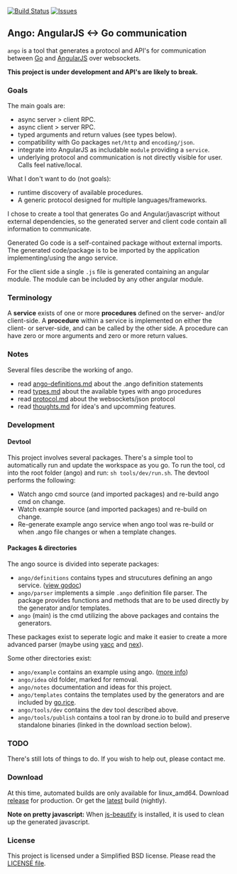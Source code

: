 
[![Build Status](https://drone.io/github.com/GeertJohan/ango/status.png)](https://drone.io/github.com/GeertJohan/ango/latest)
[![Issues](http://img.shields.io/github/issues/GeertJohan/ango.svg?style=flat-square)](https://github.com/GeertJohan/ango/issues)

## Ango: AngularJS <-> Go communication

`ango` is a tool that generates a protocol and API's for communication between [Go](http://golang.org) and [AngularJS](http://angularjs.org) over websockets.

**This project is under development and API's are likely to break.**

### Goals

The main goals are:
 - async server > client RPC.
 - async client > server RPC.
 - typed arguments and return values (see types below).
 - compatibility with Go packages `net/http` and `encoding/json`.
 - integrate into AngularJS as includable `module` providing a `service`.
 - underlying protocol and communication is not directly visible for user. Calls feel native/local.

What I don't want to do (not goals):
 - runtime discovery of available procedures.
 - A generic protocol designed for multiple languages/frameworks.

I chose to create a tool that generates Go and Angular/javascript without external dependencies, so the generated server and client code contain all information to communicate.

Generated Go code is a self-contained package without external imports. The generated code/package is to be imported by the application implementing/using the ango service.

For the client side a single `.js` file is generated containing an angular module. The module can be included by any other angular module.

### Terminology
A **service** exists of one or more **procedures** defined on the server- and/or client-side.
A **procedure** within a service is implemented on either the client- or server-side, and can be called by the other side.
A procedure can have zero or more arguments and zero or more return values.

### Notes
Several files describe the working of ango.

 - read [ango-definitions.md](notes/ango-definitions.md) about the .ango definition statements
 - read [types.md](notes/types.md) about the available types with ango procedures
 - read [protocol.md](notes/protocol.md) about the websockets/json protocol
 - read [thoughts.md](notes/thoughts.md) for idea's and upcomming features.

### Development

#### Devtool
This project involves several packages. There's a simple tool to automatically run and update the workspace as you go.
To run the tool, cd into the root folder (ango) and run: `sh tools/dev/run.sh`.
The devtool performs the following:
 - Watch ango cmd source (and imported packages) and re-build ango cmd on change.
 - Watch example source (and imported packages) and re-build on change.
 - Re-generate example ango service when ango tool was re-build or when .ango file changes or when a template changes.

#### Packages & directories
The ango source is divided into seperate packages:
 - `ango/definitions` contains types and strucutures defining an ango service. ([view godoc](http://godoc.org/github.com/GeertJohan/ango/definitions))
 - `ango/parser` implements a simple `.ango` definition file parser. The package provides functions and methods that are to be used directly by the generator and/or templates.
 - `ango` (main) is the cmd utilizing the above packages and contains the generators.

These packages exist to seperate logic and make it easier to create a more advanced parser (maybe using [yacc](http://golang.org/cmd/yacc/) and [nex](https://github.com/blynn/nex)).

Some other directories exist:
 - `ango/example` contains an example using ango. ([more info](example/README.md))
 - `ango/idea` old folder, marked for removal.
 - `ango/notes` documentation and ideas for this project.
 - `ango/templates` contains the templates used by the generators and are included by [go.rice](https://github.com/GeertJohan/go.rice).
 - `ango/tools/dev` contains the dev tool described above.
 - `ango/tools/publish` contains a tool ran by drone.io to build and preserve standalone binaries (linked in the download section below).

### TODO
There's still lots of things to do. If you wish to help out, please contact me.

### Download
At this time, automated builds are only available for linux_amd64. Download [release](https://drone.io/github.com/GeertJohan/ango/files/ango-release) for production. Or get the [latest](https://drone.io/github.com/GeertJohan/ango/files/ango-latest) build (nightly).

**Note on pretty javascript:** When [js-beautify](https://github.com/einars/js-beautify) is installed, it is used to clean up the generated javascript.

### License
This project is licensed under a Simplified BSD license. Please read the [LICENSE file](LICENSE).
